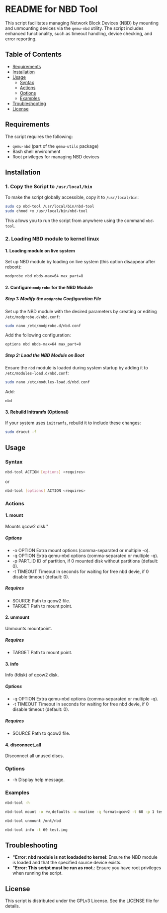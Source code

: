 # README for NBD Tool

This script facilitates managing Network Block Devices (NBD) by mounting and unmounting devices via the `qemu-nbd` utility. The script includes enhanced functionality, such as timeout handling, device checking, and error reporting.

## Table of Contents

- [Requirements](#requirements)
- [Installation](#installation)
- [Usage](#usage)
    - [Syntax](#syntax)
    - [Actions](#actions)
    - [Options](#options)
    - [Examples](#examples)
- [Troubleshooting](#troubleshooting)
- [License](#license)

## Requirements

The script requires the following:

- `qemu-nbd` (part of the `qemu-utils` package)
- Bash shell environment
- Root privileges for managing NBD devices

## Installation

### 1. Copy the Script to `/usr/local/bin`

To make the script globally accessible, copy it to `/usr/local/bin`:

```bash
sudo cp nbd-tool /usr/local/bin/nbd-tool
sudo chmod +x /usr/local/bin/nbd-tool
```

This allows you to run the script from anywhere using the command `nbd-tool`.

### 2. Loading NBD module to kernel linux

#### 1. Loading module on live system
Set up NBD module by loading on live system (this option disappear after reboot):

```bash
modprobe nbd nbds-max=64 max_part=8
```

#### 2. Configure `modprobe` for the NBD Module

##### Step 1: Modify the `modprobe` Configuration File

Set up the NBD module with the desired parameters by creating or editing `/etc/modprobe.d/nbd.conf`:

```bash
sudo nano /etc/modprobe.d/nbd.conf
```

Add the following configuration:

```
options nbd nbds-max=64 max_part=8
```

##### Step 2: Load the NBD Module on Boot

Ensure the `nbd` module is loaded during system startup by adding it to `/etc/modules-load.d/nbd.conf`:

```bash
sudo nano /etc/modules-load.d/nbd.conf
```

Add:

```
nbd
```

#### 3. Rebuild Initramfs (Optional)

If your system uses `initramfs`, rebuild it to include these changes:

```bash
sudo dracut -f
```

## Usage

### Syntax

```bash
nbd-tool ACTION [options] <requires> 
```
or
```bash
nbd-tool [options] ACTION <requires>
```

### Actions
#### 1. mount

Mounts qcow2 disk."

##### Options

- -o OPTION   Extra mount options (comma-separated or multiple -o).
- -q OPTION   Extra qemu-nbd options (comma-separated or multiple -q).
- -p PART_ID  ID of partition, if 0 mounted disk without partitions (default: 0).
- -t TIMEOUT  Timeout in seconds for waiting for free nbd devie, if 0 disable timeout (default: 0).

##### Requires

- SOURCE      Path to qcow2 file.
- TARGET      Path to mount point.

#### 2. unmount

Unmounts mountpoint.

##### Requires

- TARGET      Path to mount point.

#### 3. info

Info (fdisk) of qcow2 disk.

##### Options

- -q OPTION   Extra qemu-nbd options (comma-separated or multiple -q).
- -t TIMEOUT  Timeout in seconds for waiting for free nbd devie, if 0 disable timeout (default: 0).

##### Requires

- SOURCE      Path to qcow2 file.

#### 4. disconnect_all

Disconnect all unused discs.

### Options
- -h        Display help message.

### Examples

```bash
nbd-tool -h
```

```bash
nbd-tool mount -o rw,defaults -o noatime -q format=qcow2 -t 60 -p 1 test.img /mnt/nbd
```

```bash
nbd-tool unmount /mnt/nbd
```

```bash
nbd-tool info -t 60 test.img
```

## Troubleshooting

- **"Error: nbd module is not loadaded to kernel**:
  Ensure the NBD module is loaded and that the specified source device exists.
- **"Error: This script must be run as root.**:
  Ensure you have root privileges when running the script.

## License

This script is distributed under the GPLv3 License. See the LICENSE file for details.
